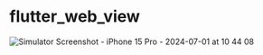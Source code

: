 # flutter_web_view

![Simulator Screenshot - iPhone 15 Pro - 2024-07-01 at 10 44 08](https://github.com/mehmettirpan/flutter_web_view/assets/92859580/e96c4bb1-d0b8-49c0-830a-aeccb5a6b1f0)
